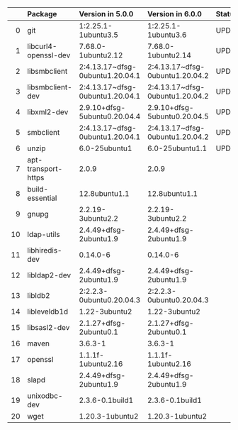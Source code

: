 <!-- markdown-link-check-disable -->

|    | Package              | Version in 5.0.0                | Version in 6.0.0                | Status   |
|---:|:---------------------|:--------------------------------|:--------------------------------|:---------|
|  0 | git                  | 1:2.25.1-1ubuntu3.5             | 1:2.25.1-1ubuntu3.6             | UPDATED  |
|  1 | libcurl4-openssl-dev | 7.68.0-1ubuntu2.12              | 7.68.0-1ubuntu2.14              | UPDATED  |
|  2 | libsmbclient         | 2:4.13.17~dfsg-0ubuntu1.20.04.1 | 2:4.13.17~dfsg-0ubuntu1.20.04.2 | UPDATED  |
|  3 | libsmbclient-dev     | 2:4.13.17~dfsg-0ubuntu1.20.04.1 | 2:4.13.17~dfsg-0ubuntu1.20.04.2 | UPDATED  |
|  4 | libxml2-dev          | 2.9.10+dfsg-5ubuntu0.20.04.4    | 2.9.10+dfsg-5ubuntu0.20.04.5    | UPDATED  |
|  5 | smbclient            | 2:4.13.17~dfsg-0ubuntu1.20.04.1 | 2:4.13.17~dfsg-0ubuntu1.20.04.2 | UPDATED  |
|  6 | unzip                | 6.0-25ubuntu1                   | 6.0-25ubuntu1.1                 | UPDATED  |
|  7 | apt-transport-https  | 2.0.9                           | 2.0.9                           |          |
|  8 | build-essential      | 12.8ubuntu1.1                   | 12.8ubuntu1.1                   |          |
|  9 | gnupg                | 2.2.19-3ubuntu2.2               | 2.2.19-3ubuntu2.2               |          |
| 10 | ldap-utils           | 2.4.49+dfsg-2ubuntu1.9          | 2.4.49+dfsg-2ubuntu1.9          |          |
| 11 | libhiredis-dev       | 0.14.0-6                        | 0.14.0-6                        |          |
| 12 | libldap2-dev         | 2.4.49+dfsg-2ubuntu1.9          | 2.4.49+dfsg-2ubuntu1.9          |          |
| 13 | libldb2              | 2:2.2.3-0ubuntu0.20.04.3        | 2:2.2.3-0ubuntu0.20.04.3        |          |
| 14 | libleveldb1d         | 1.22-3ubuntu2                   | 1.22-3ubuntu2                   |          |
| 15 | libsasl2-dev         | 2.1.27+dfsg-2ubuntu0.1          | 2.1.27+dfsg-2ubuntu0.1          |          |
| 16 | maven                | 3.6.3-1                         | 3.6.3-1                         |          |
| 17 | openssl              | 1.1.1f-1ubuntu2.16              | 1.1.1f-1ubuntu2.16              |          |
| 18 | slapd                | 2.4.49+dfsg-2ubuntu1.9          | 2.4.49+dfsg-2ubuntu1.9          |          |
| 19 | unixodbc-dev         | 2.3.6-0.1build1                 | 2.3.6-0.1build1                 |          |
| 20 | wget                 | 1.20.3-1ubuntu2                 | 1.20.3-1ubuntu2                 |          |